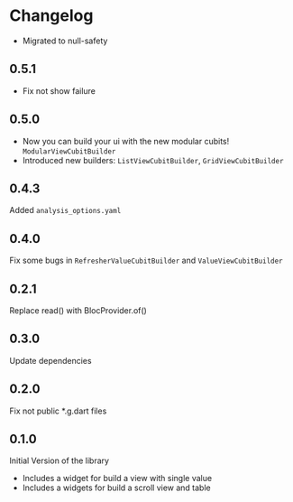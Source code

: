 # Changelog

- Migrated to null-safety

## 0.5.1
- Fix not show failure

## 0.5.0
- Now you can build your ui with the new modular cubits! `ModularViewCubitBuilder`
- Introduced new builders: `ListViewCubitBuilder`, `GridViewCubitBuilder`

## 0.4.3
Added `analysis_options.yaml`

## 0.4.0
Fix some bugs in `RefresherValueCubitBuilder` and `ValueViewCubitBuilder`

## 0.2.1
Replace read<Bloc>() with BlocProvider.of<Bloc>()

## 0.3.0
Update dependencies

## 0.2.0
Fix not public *.g.dart files

## 0.1.0
Initial Version of the library
- Includes a widget for build a view with single value
- Includes a widgets for build a scroll view and table